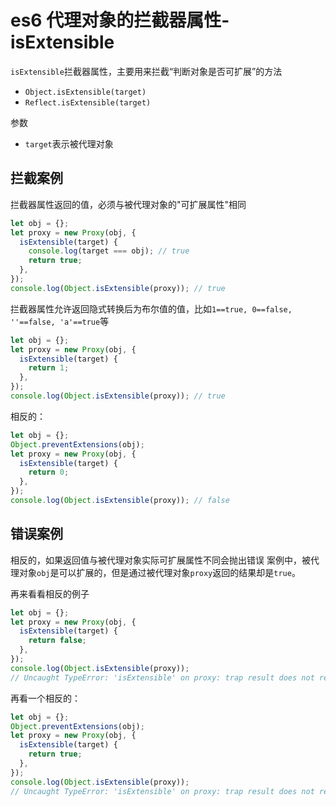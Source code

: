 <!-- Date: 2018-08-06 13:27:43 -->

# es6 代理对象的拦截器属性-isExtensible

`isExtensible`拦截器属性，主要用来拦截“判断对象是否可扩展”的方法

- `Object.isExtensible(target)`
- `Reflect.isExtensible(target)`

参数

- `target`表示被代理对象

## 拦截案例

拦截器属性返回的值，必须与被代理对象的"可扩展属性"相同

```js
let obj = {};
let proxy = new Proxy(obj, {
  isExtensible(target) {
    console.log(target === obj); // true
    return true;
  },
});
console.log(Object.isExtensible(proxy)); // true
```

拦截器属性允许返回隐式转换后为布尔值的值，比如`1==true, 0==false, ''==false, 'a'==true`等

```js
let obj = {};
let proxy = new Proxy(obj, {
  isExtensible(target) {
    return 1;
  },
});
console.log(Object.isExtensible(proxy)); // true
```

相反的：

```js
let obj = {};
Object.preventExtensions(obj);
let proxy = new Proxy(obj, {
  isExtensible(target) {
    return 0;
  },
});
console.log(Object.isExtensible(proxy)); // false
```

## 错误案例

相反的，如果返回值与被代理对象实际可扩展属性不同会抛出错误
案例中，被代理对象`obj`是可以扩展的，但是通过被代理对象`proxy`返回的结果却是`true`。

再来看看相反的例子

```js
let obj = {};
let proxy = new Proxy(obj, {
  isExtensible(target) {
    return false;
  },
});
console.log(Object.isExtensible(proxy));
// Uncaught TypeError: 'isExtensible' on proxy: trap result does not reflect extensibility of proxy target (which is 'true')
```

再看一个相反的：

```js
let obj = {};
Object.preventExtensions(obj);
let proxy = new Proxy(obj, {
  isExtensible(target) {
    return true;
  },
});
console.log(Object.isExtensible(proxy));
// Uncaught TypeError: 'isExtensible' on proxy: trap result does not reflect extensibility of proxy target (which is 'false')
```
